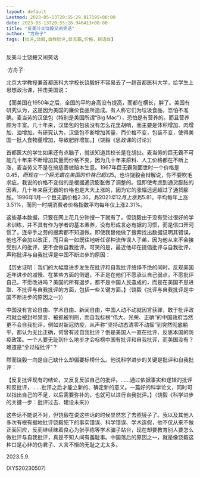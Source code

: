 ```yaml
---
layout: default
Lastmod: 2023-05-13T20:55:29.817195+00:00
date: 2023-05-13T20:55:28.946413+00:00
title: "反美斗士饶毅又闹笑话"
author: "方舟子"
tags: [批评,饶毅,自我批评,巨无霸,价格，新语丝]
---
```


反美斗士饶毅又闹笑话

·方舟子·

北京大学教授兼首都医科大学校长饶毅好不容易去了一趟首都医科大学，给学生上思想政治课，抨击美国说：

【而美国在1950年之后，全国的平均身高没有提高，而都在横长，胖了。美国有研究认为，这是因为美国的廉价食品所造成。有人称它们为垃圾食品，恐怕不准确。麦当劳的汉堡包（特别是美国所谓“Big Mac”），恐怕是有营养的。而且营养颇为丰富。几十年来，汉堡包的包装没有怎么花里胡哨，而主要是体积增加、肉增加、油增加。有研究认为，汉堡包不断增加其量，而价格不变，包装不变，使得美国一批人食物量增加，导致肥胖增加。】（饶毅《思政课的讨论》）

首都医大的学生如果还有点脑子，就该知道其校长是在胡扯。麦当劳的巨无霸不可能几十年来不断增加其量而价格不变，因为几十年来原料、人工价格都在不断上涨，麦当劳又不是在搞慈善做赔本生意。1967年巨无霸刚面世时一个价格是$0.45，而现在一个巨无霸在美国的价格已超过$5。也许饶毅会辩解说，你不要吹毛求疵，我说的价格不变指的是根据通货膨胀做了调整的。但即使考虑到通货膨胀的因素，几十年来巨无霸的价格也是大大上涨的，因为它的涨幅远远超过了通货膨胀。1996年1月一个巨无霸价格$2.36，到2021年12月上涨到$5.81，平均每年上涨3.51%，而同一时期消费者价格指数平均每年仅上涨2.31%。

这些基本数据，只要在网上花几分钟搜一下就有了。但饶毅由于没有受过很好的学术训练，并不具有作为学者的基本素养，没有形成言必有据的习惯，而是信口开河惯了，连举手之劳的搜索都不知道做。即使我替他做了搜索找出数据证明其错误，他也不会加以改正，而只会一如既往地听任谬种流传误人子弟，因为他从来不会接受别人的批评，更不会做自我批评。可笑的是，最近他却在提倡批评与自我批评，声称批评与自我批评是中国不断进步的原因：

【历史证明：我们的大幅度进步发生在批评和自我批评络绎不绝的同时。反观美国近年进步的减慢、在某些方面的倒退，不正是在他们不愿承认自己弱点，不愿批评自己，不愿改进吗？美国的所有退步，都不是中国人民造成的，而是在美国不思进取、不批评与自我批评的方面，包括一些关键方面。】（饶毅《批评与自我批评是中国不断进步的原因之一》）

中国没有言论自由、学术自由、新闻自由，中国人动不动就因言获罪，敢于批评政府就会被封号禁言、被抓被判刑，而自我标榜“伟大、光荣、正确”的中国政府当然更不会自我批评，例如对新冠防疫，从声称“坚持动态清零不动摇”到突然彻底躺平，都认为无比正确，何曾有过自我批评？倒是美国人一直在批评、反思本国的防疫政策。一个人要无耻到什么地步才会标榜中国有批评和自我批评，而美国没有？难道是“全过程批评”？

然而饶毅一向是自己缺什么却偏要标榜什么。他说科学进步的关键是批评和自我批评：

【反复批评现有的结论，又反复反驳自己的批评。……通过依据事实和逻辑的批评和反批评，……批评之后才能立新的、确定新的意义。一篇好的科学论文，同时可以指出自己的不足，以后需要弥补的，也就可以进行自我批评。】（饶毅《科学进步的关键一步：批评过去、建设未来》）

这些话不能说不对，但饶毅在说这些话的时候显然忘了去照镜子了。我以及其他人多次有根有据地批评饶毅犯下的事实错误、科学错误、学术造假，他不仅从来不做正面回应，反而继续昧着良心为张亭栋等学术骗子站台，现在却要教育别人要怎么做批评与自我批评，真是不知人间有羞耻事。中国落后的原因之一，就是像饶毅这种口是心非的伪君子、大言不惭的无耻之尤太多。

2023.5.9.

(XYS20230507)

